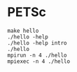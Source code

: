 # PETSc

```shell
make hello
./hello -help
./hello -help intro
./hello
mpirun -n 4 ./hello
mpiexec -n 4 ./hello
```
